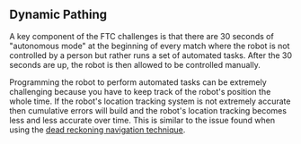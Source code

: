 ## Dynamic Pathing

A key component of the FTC challenges is that there are 30 seconds of "autonomous mode" at the beginning of every match where the robot is not controlled
by a person but rather runs a set of automated tasks. After the 30 seconds are up, the robot is then allowed to be controlled manually.

Programming the robot to perform automated tasks can be extremely challenging because you have to keep track of the robot's position the whole time. If the robot's location tracking system is not extremely accurate then cumulative errors will build and the robot's location tracking becomes less and less accurate over time. This is similar to the issue found when using the [dead reckoning navigation technique](https://en.wikipedia.org/wiki/Dead_reckoning).
